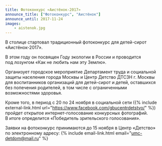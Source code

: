 ```yaml
---
title: Фотоконкурс «Аистёнок-2017»
announce_title: ["Фотоконкурс", "Аистёнок"]
announce_until: 2017-11-24
images:
    - aistenok.jpg
---
```

В столице стартовал традиционный фотоконкурс для детей-сирот «Аистёнок-2017».

В этом году он посвящен Году экологии в России и проводится под лозунгом «Как не любить нам эту Землю».

<!--more-->
Организует городское мероприятие Департамент труда и социальной защиты населения города Москвы и Центр Детство ДТСЗН
г. Москвы для воспитанников организаций для детей-сирот и детей, оставшихся без попечения родителей, в том числе
с ограниченными возможностями здоровья.

Кроме того, в период с 20 по 24 ноября в социальной сети
({% include external-link.html url="https://www.facebook.com/gbucentrdetstvo/" %}) пройдет открытое интернет-голосование
конкурсных фотографий. В итоге определится «Победитель зрительского голосования».

Заявки на фотоконкурс принимаются до 15 ноября в Центр «Детство» по электронному адресу:
{% include email-link.html email="umc-detdom@mail.ru" %}

